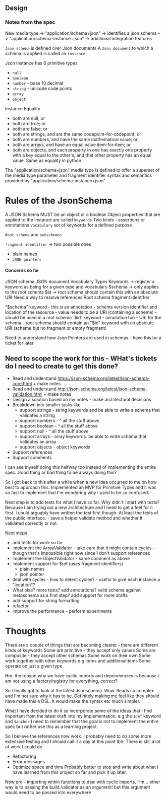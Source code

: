## Design

### Notes from the spec
New media type  -> "application/schema+json" -> identifies a json schema
                -> "application/schema-instance+json" -> additional integration features

`Json schema` is defined over Json documents
A `Json document` to which a schema is applied is called an `instance`

Json instance has 6 primitive types
* `null`
* `boolean`
* `number` - base 10 decimal
* `string` - unicode code points
* `array`
* `object`


Instance Equality
* both are null; or
* both are true; or
* both are false; or
* both are strings, and are the same codepoint-for-codepoint; or
* both are numbers, and have the same mathematical value; or
* both are arrays, and have an equal value item-for-item; or
* both are objects, and each property in one has exactly one property with a key equal to the other's, and that other property has an equal value.
Same as equality in python

The "application/schema+json" media type is defined to offer a superset of the media type parameter and fragment identifier syntax and semantics provided by "application/schema-instance+json"


# Rules of the JsonSchema
A JSON Schema MUST be an object or a boolean
Object properties that are applied to the instance are called `keywords`
Two kinds - assertions or annotations
`Vocabulary` set of keywords for a defined purpose


`Root schema` and `subschemas`

`fragment identifier` -> two possible ones
* plain names
* `JSON pointers`



#### Concerns so far
JSON schema
JSON document
Vocabulary
Types
Keywords -> register a keyword as being for a given type and vocabulary
    $schema -> only applies to the root schema
    $id -> root schema should contain this with an absolute URI
Need a way to resolve references
Root schema
fragment identifier

"$schema" keyword
    - this is an annotation
    - schema version identifier and location of the resource - value needs to be a URI (containing a scheme)
    - should be used in a root schema
`$id` keyword - annotation too
    - URI for the schema
    - root schema should contain an "$id" keyword with an absolute-URI (scheme but no fragment or empty fragment)

Need to understand how Json Pointers are used in schemas - have this be a ticket for later



## Need to scope the work for this - WHat's tickets do I need to create to get this done?
* Read and understand https://json-schema.org/latest/json-schema-core.html + make notes
* Read and understand http://json-schema.org/latest/json-schema-validation.html + make notes
* Design a solution based on my notes - make architectural decisions
* Breakdown into smaller tasks like
    - support strings - string keywords and be able to write a schema that validates a string
    - support numbers - ^ all the stuff above
    - support boolean - ^ all the stuff above
    - support null - ^ all the stuff above
    - support arrays - array keywords. be able to write schema that validates an array
    - support objects - object keywords
* Support references
* Support comments

I can see myself doing this halfway too instead of implementing the entire spec. Good thing or bad thing to be always doing this?


So I got back to this after a while when a new idea occurred to me on how best to approach this.
Implemented an MVP for Primitive Types and it was so fast to implement that I'm wondering why I used to be so confused.

Next step is to add tests for what I have so far.
Why didn't I start with tests? Because I am trying out a new architechure and I need to get a feel for it first. I could arguably have
written the test first though. At least the tests of the public interface. - save a helper validate method and whether it validated correctly
or not.

Next steps
* add tests for work so far
* implement the ArrayValidator - take care that it might contain cycles - though that's impossible right now since I don't support references
* implement the ObjectValidator - same comment as above
* implement support for $ref (uses fragment identifiers)
    * plain names
    * json pointer
* deal with cycles - how to detect cycles? - useful to give each instance a "location"?
* What else? more tests? add annotations? valid schema against metaschema as a first step? add support for more drafts
* add support for string formatting
* refactor
* improve the performance - perform experiments


# Thoughts
There are a couple of things that are becoming clearer - there are different kinds of keywords
Some are primitive - they accept only values
Some are composite - they accept other schemas
Some work on their own
Some work together with other keywords e.g items and additionalItems
Some operate on just a given type


Hm. the reason why we have cyclic imports and dependencies is because i am not using a factory/registry for everything, correct?


So I finally got to look at the latest Jsonschema. Wow. Reads so complex and I'm not sure why it has to be. Definitely making me feel like they should have made this a DSL.
It would make the syntax etc much simpler.

What I have decided to do it so incorporate some of the ideas that I find important from the latest draft into my implementation. e.g the `$def` keyword and `$anchor`
I need to remember that the goal is not to implement the entire spec but rather use this as a learning project.

So I believe the references now work. I probably need to do some more extensive testing and I should call it a day at this point tbh.
There is still a lot of work I could do.
* Refactoring
* Error messages
* Optimize space and time
Probably better to stop and write about what I have learned from this project so far and pick it up later.


Now pro - importing within functions to deal with cyclic imports.
Hm... other way is to passing the build_validator as an argument! but this argument would need to be passed into everywhere

